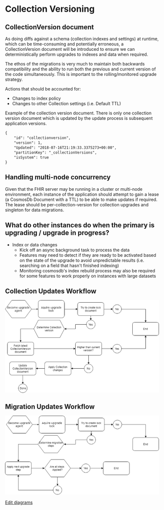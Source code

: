 # Collection Versioning

## CollectionVersion document

As doing diffs against a schema (collection indexes and settings) at runtime, which can be time-consuming and potentially erroneous, a CollectionVersion document will be introduced to ensure we can deterministically perform upgrades to indexes and data when required. 

The ethos of the migrations is very much to maintain both backwards compatibility and the ability to run both the previous and current version of the code simultaneously. This is important to the rolling/monitored upgrade strategy. 

Actions that should be accounted for:

- Changes to index policy
- Changes to other Collection settings (i.e. Default TTL)

Example of the collection version document. There is only one collection version document which is updated by the update process is subsequent application versions.

```
{
    "id": "collectionversion",
    "version": 1,
    "Updated": "2018-07-16T21:19:33.3375273+00:00",
    "partitionKey": "_collectionVersions",
    "isSystem": true
}
```

## Handling multi-node concurrency

Given that the FHIR server may be running in a cluster or multi-node environment, each instance of the application should attempt to gain a lease (a CosmosDb Document with a TTL) to be able to make updates if required. The lease should be per-collection-version for collection upgrades and singleton for data migrations.

## What do other instances do when the primary is upgrading / upgrade in progress?

- Index or data changes
  - Kick off an async background task to process the data
  - Features may need to detect if they are ready to be activated based on the state of the upgrade to avoid unpredictable results (i.e. searching on a field that hasn't finished indexing)
  - Monitoring cosmosdb's index rebuild process may also be required for some features to work properly on instances with large datasets

## Collection Updates Workflow 

![alt text](images/SchemaVersioning/upgrade-steps.png "Upgrade steps")

## Migration Updates Workflow 

![alt text](images/SchemaVersioning/migration-steps.png "Upgrade steps")

[Edit diagrams](https://www.draw.io/?title=draw-io%20Upgrade%20Steps%20Diagram.xml#R%3Cmxfile%3E%3Cdiagram%20name%3D%22Page-1%22%20id%3D%228ce9d11a-91a2-4d17-14d8-a56ed91bf033%22%3E7VrLdts2EP0aLZtD8CVpadlWsmh7co7TJF7CJEyihggWBC0pXx%2BABJ%2BgbMqCRC3qjYHBe%2BbemQGomXO72X1mMI3%2FoiEiM9sKdzPnbmbbwLV98U9K9qVk4VqlIGI4VJ0awQP%2BhZSw6pbjEGWdjpxSwnHaFQY0SVDAOzLIGN12uz1T0l01hRHSBA8BJLr0Bw55rKTAspqGLwhHsVp64amGJxi8RIzmiVpvZjvPxV%2FZvIHVXKp%2FFsOQblsi537m3DJKeVna7G4Rkbqt1FaOWx9orffNUMJHDZgj6PtzBLzAFlsN%2FrAXamN8XykDhUI3qkoZj2lEE0juG%2BmqODCSUwJRi%2FmGqCKBT4isap3cUkKZaEpoIodlHDJ%2BI83Vk60xkTNYVV0BxBN1lITViIDALMPBtxgnZYMaBspaa9C%2FiPO9qsOcUyFqDvInpakalXFGX1C1S2E7q%2FirWyosyL7PNOFruMFEQvw7YiFMoBKrlRaqOjSfbidluozmLEAHjFNRAbII8UMGLPtIo7UmVtb%2FjOgGcbYXHRgikOPXLuCh4k1U92uwIwoKPiOhpOZ8hSRXq6xQIOYVsjyNGAxlSRBJaMD2iTjP6omJUsRr%2FbRAKIiSymKMdlCYTXRJEcNik4g10q%2BNaLWNMUcPKSyUuRVuqovMBrKFeSsaWiNAewRGBCBbPZUnGIMdYL8BHkhwlEgCCNUVZz2IplfEONq9iQPV6iiHpBy2r6rblverfFbcdnzW6cBZnuRxrK5d0Q7zn63yo%2Bzy6Rgn8DFq2jo1r4eJtsbEm%2F9yzLpMJDR40SzR9ezvcOp%2FFoHFdDSan4NGJXUqIgHTNBpgjTsVa05LfEa7IaEOtv%2BpRhSVM7moAd16U%2BlWd0DfioXEEUUSzxDkjQeyQhrkmyIrOMUZmYiJfpfN85Fs9g2wGQDt%2BCbo%2FOGoWMMW6LAdBUd3IHc1znU19CvFEj5NbtO1I1j2DFRuSo3q2ajexiizuRrQH8U9VrMkIeImi94HMczS8nr7jHfSriZQ7fa14emwdgdQ7RpAdeUIDKG6dqWNZ31U3Yy6Uk%2FHbtXt8r7U0yD2N70uhHl2F2GLywEMOJdxm2eFXsdHGr9FDPvIfuaq%2BciSDyZ8JPA1BJs0mtl73kAWBSZLo6rdtDS3RjyIZe4kUqhM2lNcdYhgNKaJuBJl4t81ZVRuF2T2QOg5X0Zl9p3hUrEHDAQfsJgKgfW7tWElnvkuNKjE%2BWQ01kP4F4F1xOQOYygZG%2BSsOFBBroLFznpy9jrelPTVU%2Bs7%2BdS7wQnquL2WzvoKO%2B4R2T72FTmSHyRUOSuRa30Cb96Qjnha8t9P28FQWmXibck2m1Yd8J3mo%2Fdcp%2F10iXu1m2u%2BHPZT96EXzHPl7s5ZXuDeyN0HnjKOg18PQ%2B%2FjcaHj0ZlfCn4LDX7XdnF0ll30OZd8mtA%2FV94n4eQx1wc9tz%2F2k4KJmOuazfaukJHOQIRwlhdipKMHhJs0Jft%2BOhOInDAaiBQfwKIGvAENHcSi3cOi414Si0YfCcxd345G3FJHnHupFKRavIW4f9Kw%2FPpy7oeDk6DnTYk8PTLcya%2FYpkPnSQrqRU53QEGGIqeoNr9PK5%2F%2Fmh8BOve%2FAQ%3D%3D%3C%2Fdiagram%3E%3Cdiagram%20id%3D%226ff9e5ed-0c65-d6d7-a04b-0227d28a4140%22%20name%3D%22Page-2%22%3E7Vrfc5s4EP5r%2FHqDBLbpY50m14e7m86k0yaPCiigi0CcLNdO%2F%2FpKsDIWIg1psIk75xeLRT9W33672pU9Cy%2BK3Z%2BSVPnfIqV8hoN0Nws%2FzDBGEV7oLyN5bCRxFDSCTLIUOrWCa%2FadgtB227CUrp2OSgiuWOUKE1GWNFGOjEgptm63e8HdVSuSUU9wnRDuS7%2ByVOWwi3nQyj9SluV2ZRTAmzuSPGRSbEpYb4bD%2B%2FrTvC6InQv6r3OSiu2BKLychRdSCNW0it0F5QZbC1sz7uqJt3u9JS3VkAEY1FCPdus01UjAo5AqF5koCb9spat6e9RMEOinXBVcN5Fu6jXl442R%2FzG3j7fQ7V%2Bq1CMYmmyU0KJ29r%2BEqGCORh%2BjhLOjtdjIBEQhEILIjMIm5%2F6%2B0R5NzVIqCqqV0V0k5USxb%2B7sBOiS7fu1kOkGoNaPIGjzjfANTPqBKioLVlJjcJZJvZ4oa5Cppm8Xb82AyjRzuiMaDA1BRSUrzByt9JMV6S2ttjlT9LoiNR5b7YCuFVzzZJys19AGTalUdPckX57AzQ5YAtTg2Mi6xLZ1E2TJnR%2B4SBy8HupoVLLumLo5aN%2B6vL2BES2J63cj0nju0ziejsZzj8bvq4qbpUq6U%2FprU2kmpxR47FmixRk9T9ERiIhdHuLlQB4uRuDh4gyDZuyzDQWDQR%2BdbsvfypX7wMXTgRv7viyN45K6FxxD2vgLrhVb3UndykzLeDwzAF%2Bd%2BSmFg050WJzwlHp3DGoHP6G2GzfQuNS2QeKNZFtWnQNu%2FyN8wDnXlQJ9noVkXTXlwz3bGfhHIV%2Fkki%2BMffJFPdyLRuAeQj4WZxxXbRB1Ams4Ifuwx75b6qf0k9Iv7GTo%2BJT084uhS10JT50rRl1ITpksotdVLchFg5M7ylf7S4YLwYU5gEtRmmFr7Sjqvbn%2F6MiumNGv9tb6GdyzceXUjkjMKcySzzkrmxcwrElT04NBQ318raR4oFbLGQ6D%2BrN%2FYy9XTN97UaorUjBurPSFypSUBMSwUgyPffMNiSY9FRdaThhN%2FJprRRM9j1Ntkcwo5uVqr8zQXpqg7e%2BpggEkfIHNNcEOesJV2RAuIPwTMhDOstIQWkNX73WMuBo4MeSUGSUat%2BB88lQf8%2BRe%2Br6GJ6w3rT6HNdF%2FGyZdX%2BMieXjdafW%2Fn6B4QkeJj%2BEokPKCq4xcX%2BGe%2BgpPeHeAjlK%2BTlZB9MIbTQcv9uvXz%2FVKepc4SCQlqg1EQSqSTVEf%2FxNn0OHCdepTJtD4KDWtf6EylHV75iKfuUMY2VPTHqGkhaGfBDP0aZMY147oXcdAjVYwqmOjvRrDzHYGtXLUhaPn16xj1crW6Gf1K4INnU44XUwYTiOPZG%2FtOnCOXY6d8DrGWuaNXccsUMfrhqaIv3Ca6Mf2zxRNFGv%2FsRJe%2FgA%3D%3C%2Fdiagram%3E%3C%2Fmxfile%3E)
